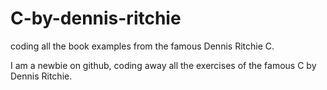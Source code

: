 # C-by-dennis-ritchie
coding all the book examples from the famous Dennis Ritchie C.

I am a newbie on github, coding away all the exercises of the famous C by Dennis Ritchie.